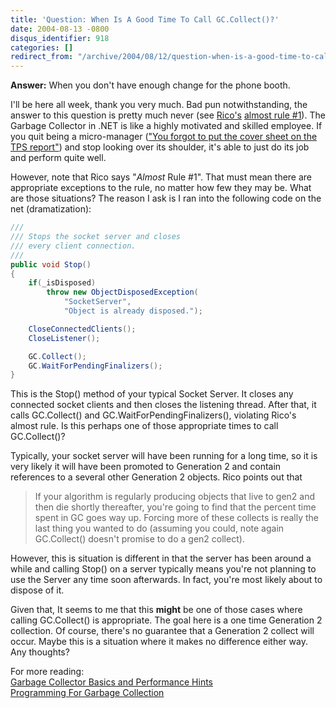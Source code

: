 ```yaml
---
title: 'Question: When Is A Good Time To Call GC.Collect()?'
date: 2004-08-13 -0800
disqus_identifier: 918
categories: []
redirect_from: "/archive/2004/08/12/question-when-is-a-good-time-to-call-gccollect.aspx/"
---
```


**Answer:** When you don't have enough change for the phone booth.

I'll be here all week, thank you very much. Bad pun notwithstanding, the
answer to this question is pretty much never (see
[Rico's](http://blogs.gotdotnet.com/ricom/) [almost rule
\#1](http://blogs.gotdotnet.com/ricom/PermaLink.aspx/5ce9cc25-7698-418e-b266-24397e5376c7)).
The Garbage Collector in .NET is like a highly motivated and skilled
employee. If you quit being a micro-manager (["You forgot to put the
cover sheet on the TPS report"](http://www.imdb.com/title/tt0151804/))
and stop looking over its shoulder, it's able to just do its job and
perform quite well.

However, note that Rico says "*Almost* Rule \#1". That must mean there
are appropriate exceptions to the rule, no matter how few they may be.
What are those situations? The reason I ask is I ran into the following
code on the net (dramatization):

```csharp
/// 
/// Stops the socket server and closes 
/// every client connection.
/// 
public void Stop()
{
    if(_isDisposed)
        throw new ObjectDisposedException(
            "SocketServer", 
            "Object is already disposed.");

    CloseConnectedClients();
    CloseListener();

    GC.Collect();
    GC.WaitForPendingFinalizers();
}
```

This is the Stop() method of your typical Socket Server. It closes any
connected socket clients and then closes the listening thread. After
that, it calls GC.Collect() and GC.WaitForPendingFinalizers(), violating
Rico's almost rule. Is this perhaps one of those appropriate times to
call GC.Collect()?

Typically, your socket server will have been running for a long time, so
it is very likely it will have been promoted to Generation 2 and contain
references to a several other Generation 2 objects. Rico points out that

> If your algorithm is regularly producing objects that live to gen2 and
> then die shortly thereafter, you're going to find that the percent
> time spent in GC goes way up. Forcing more of these collects is really
> the last thing you wanted to do (assuming you could, note again
> GC.Collect() doesn't promise to do a gen2 collect).

However, this is situation is different in that the server has been
around a while and calling Stop() on a server typically means you're not
planning to use the Server any time soon afterwards. In fact, you're
most likely about to dispose of it.

Given that, It seems to me that this **might** be one of those cases
where calling GC.Collect() is appropriate. The goal here is a one time
Generation 2 collection. Of course, there's no guarantee that a
Generation 2 collect will occur. Maybe this is a situation where it
makes no difference either way. Any thoughts?

For more reading:\
[Garbage Collector Basics and Performance
Hints](http://msdn.microsoft.com/library/default.asp?url=/library/en-us/dndotnet/html/dotnetGCbasics.asp)\
[Programming For Garbage
Collection](http://msdn.microsoft.com/library/default.asp?url=/library/en-us/cpguide/html/cpconprogrammingessentialsforgarbagecollection.asp)

